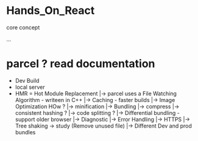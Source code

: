 # Hands_On_React

core concept

...

# parcel ? read documentation

- Dev Build
- local server
- HMR = Hot Module Replacement
  |-> parcel uses a File Watching Algorithm - writeen in C++
  |-> Caching - faster builds
  |-> Image Optimization HOw ?
  |-> minification
  |-> Bundling
  |-> compress
  |-> consistent hashing ?
  |-> code splitting ?
  |-> Differential bundling - support older browser
  |-> Diagnostic
  |-> Error Handling
  |-> HTTPS
  |-> Tree shaking -> study (Remove unused file)
  |-> Different Dev and prod bundles
